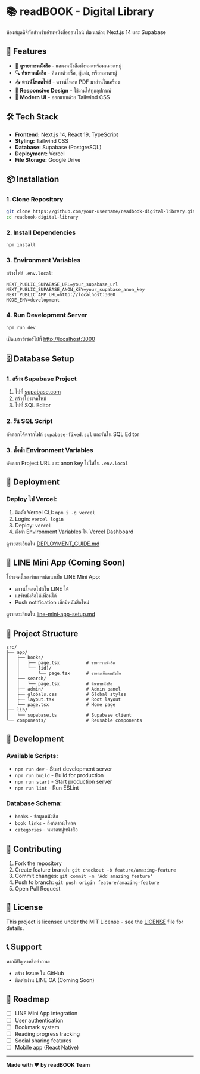 # 📚 readBOOK - Digital Library

ห้องสมุดดิจิทัลสำหรับอ่านหนังสือออนไลน์ พัฒนาด้วย Next.js 14 และ Supabase

## 🚀 **Features**

- 📖 **ดูรายการหนังสือ** - แสดงหนังสือทั้งหมดพร้อมหมวดหมู่
- 🔍 **ค้นหาหนังสือ** - ค้นหาด้วยชื่อ, ผู้แต่ง, หรือหมวดหมู่
- 📥 **ดาวน์โหลดไฟล์** - ดาวน์โหลด PDF มาอ่านในเครื่อง
- 📱 **Responsive Design** - ใช้งานได้ทุกอุปกรณ์
- 🎨 **Modern UI** - ออกแบบด้วย Tailwind CSS

## 🛠 **Tech Stack**

- **Frontend:** Next.js 14, React 19, TypeScript
- **Styling:** Tailwind CSS
- **Database:** Supabase (PostgreSQL)
- **Deployment:** Vercel
- **File Storage:** Google Drive

## 📦 **Installation**

### **1. Clone Repository**
```bash
git clone https://github.com/your-username/readbook-digital-library.git
cd readbook-digital-library
```

### **2. Install Dependencies**
```bash
npm install
```

### **3. Environment Variables**
สร้างไฟล์ `.env.local`:
```env
NEXT_PUBLIC_SUPABASE_URL=your_supabase_url
NEXT_PUBLIC_SUPABASE_ANON_KEY=your_supabase_anon_key
NEXT_PUBLIC_APP_URL=http://localhost:3000
NODE_ENV=development
```

### **4. Run Development Server**
```bash
npm run dev
```

เปิดเบราว์เซอร์ไปที่ [http://localhost:3000](http://localhost:3000)

## 🗄 **Database Setup**

### **1. สร้าง Supabase Project**
1. ไปที่ [supabase.com](https://supabase.com)
2. สร้างโปรเจคใหม่
3. ไปที่ SQL Editor

### **2. รัน SQL Script**
คัดลอกโค้ดจากไฟล์ `supabase-fixed.sql` และรันใน SQL Editor

### **3. ตั้งค่า Environment Variables**
คัดลอก Project URL และ anon key ไปใส่ใน `.env.local`

## 🚀 **Deployment**

### **Deploy ไป Vercel:**
1. ติดตั้ง Vercel CLI: `npm i -g vercel`
2. Login: `vercel login`
3. Deploy: `vercel`
4. ตั้งค่า Environment Variables ใน Vercel Dashboard

ดูรายละเอียดใน [DEPLOYMENT_GUIDE.md](./DEPLOYMENT_GUIDE.md)

## 📱 **LINE Mini App (Coming Soon)**

โปรเจคนี้รองรับการพัฒนาเป็น LINE Mini App:
- ดาวน์โหลดไฟล์ใน LINE ได้
- แชร์หนังสือให้เพื่อนได้
- Push notification เมื่อมีหนังสือใหม่

ดูรายละเอียดใน [line-mini-app-setup.md](./line-mini-app-setup.md)

## 📁 **Project Structure**

```
src/
├── app/
│   ├── books/
│   │   ├── page.tsx          # รายการหนังสือ
│   │   └── [id]/
│   │       └── page.tsx      # รายละเอียดหนังสือ
│   ├── search/
│   │   └── page.tsx          # ค้นหาหนังสือ
│   ├── admin/                # Admin panel
│   ├── globals.css           # Global styles
│   ├── layout.tsx            # Root layout
│   └── page.tsx              # Home page
├── lib/
│   └── supabase.ts           # Supabase client
└── components/               # Reusable components
```

## 🔧 **Development**

### **Available Scripts:**
- `npm run dev` - Start development server
- `npm run build` - Build for production
- `npm run start` - Start production server
- `npm run lint` - Run ESLint

### **Database Schema:**
- `books` - ข้อมูลหนังสือ
- `book_links` - ลิงก์ดาวน์โหลด
- `categories` - หมวดหมู่หนังสือ

## 🤝 **Contributing**

1. Fork the repository
2. Create feature branch: `git checkout -b feature/amazing-feature`
3. Commit changes: `git commit -m 'Add amazing feature'`
4. Push to branch: `git push origin feature/amazing-feature`
5. Open Pull Request

## 📄 **License**

This project is licensed under the MIT License - see the [LICENSE](LICENSE) file for details.

## 📞 **Support**

หากมีปัญหาหรือคำถาม:
- สร้าง Issue ใน GitHub
- ติดต่อผ่าน LINE OA (Coming Soon)

## 🎯 **Roadmap**

- [ ] LINE Mini App integration
- [ ] User authentication
- [ ] Bookmark system
- [ ] Reading progress tracking
- [ ] Social sharing features
- [ ] Mobile app (React Native)

---

**Made with ❤️ by readBOOK Team**